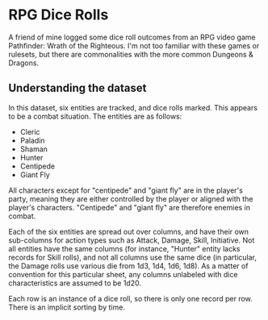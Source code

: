 # RPG Dice Rolls

A friend of mine logged some dice roll outcomes from an RPG video game
Pathfinder: Wrath of the Righteous. I'm not too familiar with these games or
rulesets, but there are commonalities with the more common Dungeons & Dragons.

## Understanding the dataset

In this dataset, six entities are tracked, and dice rolls marked. This appears
to be a combat situation. The entities are as follows:

- Cleric
- Paladin
- Shaman
- Hunter
- Centipede
- Giant Fly

All characters except for "centipede" and "giant fly" are in the player's party,
meaning they are either controlled by the player or aligned with the player's
characters. "Centipede" and "giant fly" are therefore enemies in combat.

Each of the six entities are spread out over columns, and have their own
sub-columns for action types such as Attack, Damage, Skill, Initiative. Not all
entities have the same columns (for instance, "Hunter" entity lacks records for
Skill rolls), and not all columns use the same dice (in particular, the Damage
rolls use various die from 1d3, 1d4, 1d6, 1d8). As a matter of convention for
this particular sheet, any columns unlabeled with dice characteristics are
assumed to be 1d20.

Each row is an instance of a dice roll, so there is only one record per row.
There is an implicit sorting by time.

